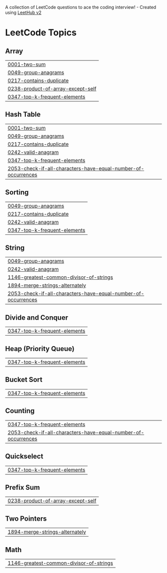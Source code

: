 A collection of LeetCode questions to ace the coding interview! - Created using [LeetHub v2](https://github.com/arunbhardwaj/LeetHub-2.0)
<!---LeetCode Topics Start-->
# LeetCode Topics
## Array
|  |
| ------- |
| [0001-two-sum](https://github.com/Mahmud803/Problem-Solving/tree/master/0001-two-sum) |
| [0049-group-anagrams](https://github.com/Mahmud803/Problem-Solving/tree/master/0049-group-anagrams) |
| [0217-contains-duplicate](https://github.com/Mahmud803/Problem-Solving/tree/master/0217-contains-duplicate) |
| [0238-product-of-array-except-self](https://github.com/Mahmud803/Problem-Solving/tree/master/0238-product-of-array-except-self) |
| [0347-top-k-frequent-elements](https://github.com/Mahmud803/Problem-Solving/tree/master/0347-top-k-frequent-elements) |
## Hash Table
|  |
| ------- |
| [0001-two-sum](https://github.com/Mahmud803/Problem-Solving/tree/master/0001-two-sum) |
| [0049-group-anagrams](https://github.com/Mahmud803/Problem-Solving/tree/master/0049-group-anagrams) |
| [0217-contains-duplicate](https://github.com/Mahmud803/Problem-Solving/tree/master/0217-contains-duplicate) |
| [0242-valid-anagram](https://github.com/Mahmud803/Problem-Solving/tree/master/0242-valid-anagram) |
| [0347-top-k-frequent-elements](https://github.com/Mahmud803/Problem-Solving/tree/master/0347-top-k-frequent-elements) |
| [2053-check-if-all-characters-have-equal-number-of-occurrences](https://github.com/Mahmud803/Problem-Solving/tree/master/2053-check-if-all-characters-have-equal-number-of-occurrences) |
## Sorting
|  |
| ------- |
| [0049-group-anagrams](https://github.com/Mahmud803/Problem-Solving/tree/master/0049-group-anagrams) |
| [0217-contains-duplicate](https://github.com/Mahmud803/Problem-Solving/tree/master/0217-contains-duplicate) |
| [0242-valid-anagram](https://github.com/Mahmud803/Problem-Solving/tree/master/0242-valid-anagram) |
| [0347-top-k-frequent-elements](https://github.com/Mahmud803/Problem-Solving/tree/master/0347-top-k-frequent-elements) |
## String
|  |
| ------- |
| [0049-group-anagrams](https://github.com/Mahmud803/Problem-Solving/tree/master/0049-group-anagrams) |
| [0242-valid-anagram](https://github.com/Mahmud803/Problem-Solving/tree/master/0242-valid-anagram) |
| [1146-greatest-common-divisor-of-strings](https://github.com/Mahmud803/Problem-Solving/tree/master/1146-greatest-common-divisor-of-strings) |
| [1894-merge-strings-alternately](https://github.com/Mahmud803/Problem-Solving/tree/master/1894-merge-strings-alternately) |
| [2053-check-if-all-characters-have-equal-number-of-occurrences](https://github.com/Mahmud803/Problem-Solving/tree/master/2053-check-if-all-characters-have-equal-number-of-occurrences) |
## Divide and Conquer
|  |
| ------- |
| [0347-top-k-frequent-elements](https://github.com/Mahmud803/Problem-Solving/tree/master/0347-top-k-frequent-elements) |
## Heap (Priority Queue)
|  |
| ------- |
| [0347-top-k-frequent-elements](https://github.com/Mahmud803/Problem-Solving/tree/master/0347-top-k-frequent-elements) |
## Bucket Sort
|  |
| ------- |
| [0347-top-k-frequent-elements](https://github.com/Mahmud803/Problem-Solving/tree/master/0347-top-k-frequent-elements) |
## Counting
|  |
| ------- |
| [0347-top-k-frequent-elements](https://github.com/Mahmud803/Problem-Solving/tree/master/0347-top-k-frequent-elements) |
| [2053-check-if-all-characters-have-equal-number-of-occurrences](https://github.com/Mahmud803/Problem-Solving/tree/master/2053-check-if-all-characters-have-equal-number-of-occurrences) |
## Quickselect
|  |
| ------- |
| [0347-top-k-frequent-elements](https://github.com/Mahmud803/Problem-Solving/tree/master/0347-top-k-frequent-elements) |
## Prefix Sum
|  |
| ------- |
| [0238-product-of-array-except-self](https://github.com/Mahmud803/Problem-Solving/tree/master/0238-product-of-array-except-self) |
## Two Pointers
|  |
| ------- |
| [1894-merge-strings-alternately](https://github.com/Mahmud803/Problem-Solving/tree/master/1894-merge-strings-alternately) |
## Math
|  |
| ------- |
| [1146-greatest-common-divisor-of-strings](https://github.com/Mahmud803/Problem-Solving/tree/master/1146-greatest-common-divisor-of-strings) |
<!---LeetCode Topics End-->
